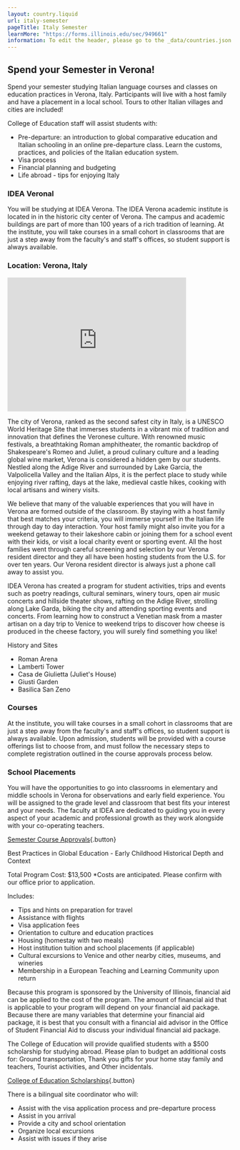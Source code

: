 ```yaml
---
layout: country.liquid
url: italy-semester
pageTitle: Italy Semester
learnMore: "https://forms.illinois.edu/sec/949661"
information: To edit the header, please go to the _data/countries.json file and edit the information there
---
```


## Spend your Semester in Verona!

Spend your semester studying Italian language courses and classes on education practices in Verona, Italy. Participants will live with a host family and have a placement in a local school. Tours to other Italian villages and cities are included!

College of Education staff will assist students with:

* Pre-departure: an introduction to global comparative education and Italian schooling in an online pre-departure class. Learn the customs, practices, and policies of the Italian education system.
* Visa process
* Financial planning and budgeting
* Life abroad - tips for enjoying Italy

### IDEA Veronal
You will be studying at IDEA Verona. The IDEA Verona academic institute is located in in the historic city center of Verona. The campus and academic buildings are part of more than 100 years of a rich tradition of learning. At the institute, you will take courses in a small cohort in classrooms that are just a step away from the faculty's and staff's offices, so student support is always available.

### Location: Verona, Italy

<iframe src="https://www.google.com/maps/embed?pb=!1m18!1m12!1m3!1d358314.8006692572!2d10.776872103360333!3d45.4429175340059!2m3!1f0!2f0!3f0!3m2!1i1024!2i768!4f13.1!3m3!1m2!1s0x477f5eb347fe5c5b%3A0x307098715907ed0!2sProvince+of+Verona%2C+Italy!5e0!3m2!1sen!2sus!4v1566230724056!5m2!1sen!2sus" width="400" height="300" style="border: 0" sandbox="allow-scripts allow-same-origin"></iframe>

The city of Verona, ranked as the second safest city in Italy, is a UNESCO World Heritage Site that immerses students in a vibrant mix of tradition and innovation that defines the Veronese culture. With renowned music festivals, a breathtaking Roman amphitheater, the romantic backdrop of Shakespeare's Romeo and Juliet, a proud culinary culture and a leading global wine market, Verona is considered a hidden gem by our students. Nestled along the Adige River and surrounded by Lake Garcia, the Valpolicella Valley and the Italian Alps, it is the perfect place to study while enjoying river rafting, days at the lake, medieval castle hikes, cooking with local artisans and winery visits. 

<div id="information">

<div id="housing">

We believe that many of the valuable experiences that you will have in Verona are formed outside of the classroom. By staying with a host family that best matches your criteria, you will immerse yourself in the Italian life through day to day interaction. Your host family might also invite you for a weekend getaway to their lakeshore cabin or joining them for a school event with their kids, or visit a local charity event or sporting event. All the host families went through careful screening and selection by our Verona resident director and they all have been hosting students from the U.S. for over ten years. Our Verona resident director is always just a phone call away to assist you.

</div>

<div id="programs"></div>

<div id="attractions">

IDEA Verona has created a program for student activities, trips and events such as poetry readings, cultural seminars, winery tours, open air music concerts and hillside theater shows, rafting on the Adige River, strolling along Lake Garda, biking the city and attending sporting events and concerts. From learning how to construct a Venetian mask from a master artisan on a day trip to Venice to weekend trips to discover how cheese is produced in the cheese factory, you will surely find something you like!

History and Sites
* Roman Arena 
* Lamberti Tower 
* Casa de Giulietta (Juliet's House) 
* Giusti Garden 
* Basilica San Zeno 

</div>

<div id="courses">

### Courses
At the institute, you will take courses in a small cohort in classrooms that are just a step away from the faculty's and staff's offices, so student support is always available. Upon admission, students will be provided with a course offerings list to choose from, and must follow the necessary steps to complete registration outlined in the course approvals process below. 

### School Placements
You will have the opportunities to go into classrooms in elementary and middle schools in Verona for observations and early field experience. You will be assigned to the grade level and classroom that best fits your interest and your needs. The faculty at IDEA are dedicated to guiding you in every aspect of your academic and professional growth as they work alongside with your co-operating teachers. 

[Semester Course Approvals](/semester-course-approvals/index.html){.button}

</div>

<div id="topics">

Best Practices in Global Education - Early Childhood
Historical Depth and Context

</div>

<div id="cost">

Total Program Cost: $13,500
*Costs are anticipated. Please confirm with our office prior to application.

Includes: 
* Tips and hints on preparation for travel
* Assistance with flights 
* Visa application fees
* Orientation to culture and education practices
* Housing (homestay with two meals)
* Host institution tuition and school placements (if applicable)
* Cultural excursions to Venice and other nearby cities, museums, and wineries
* Membership in a European Teaching and Learning Community upon return

Because this program is sponsored by the University of Illinois, financial aid can be applied to the cost of the program. The amount of financial aid that is applicable to your program will depend on your financial aid package. Because there are many variables that determine your financial aid package, it is best that you consult with a financial aid advisor in the Office of Student Financial Aid to discuss your individual financial aid package. 

</div>

<div id="scholarship">

The College of Education will provide qualified students with a $500 scholarship for studying abroad. Please plan to budget an additional costs for: Ground transportation, Thank you gifts for your home stay family and teachers, Tourist activities, and Other incidentals.

[College of Education Scholarships](https://education.illinois.edu/international/scholarships){.button}

</div>

<div id="testimonials"></div>

<div id="faculty">

There is a bilingual site coordinator who will:
* Assist with the visa application process and pre-departure process
* Assist in you arrival 
* Provide a city and school orientation
* Organize local excursions
* Assist with issues if they arise

</div>

</div>
